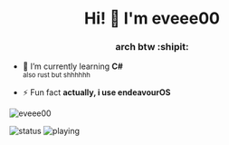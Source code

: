 <h1 align="center">Hi! 👋 I'm eveee00</h1>
<h3 align="center">arch btw :shipit:</h3>

- 🌱 I’m currently learning **C#**<br>
<sub>also rust but shhhhhh</sub>

- ⚡ Fun fact **actually, i use endeavourOS**

<p align="left"> <img src="https://komarev.com/ghpvc/?username=eveee00&label=Profile%20views&color=0e75b6&style=flat" alt="eveee00" /> </p>
<p align="left">
</p>
<img src="https://api.statusbadges.me/badge/status/675299056070688789" alt="status">
<img src="https://api.statusbadges.me/badge/playing/675299056070688789" alt="playing">
